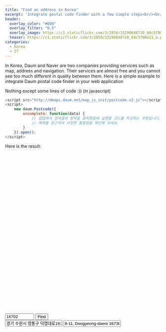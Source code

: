 ```yaml
---
title: "Find an address in Korea"
excerpt: 'Integrate postal code finder with a few simple steps<br/><br/><br/>'
header:
  overlay_color: "#000"
  overlay_filter: "0.5"
  overlay_image: https://c1.staticflickr.com/3/2850/33290848710_84c5790e11_o.png
  teaser: https://c1.staticflickr.com/3/2850/33290848710_84c5790e11_o.png
categories:
  - Korea
  - IT
---
```


In Korea, Daum and Naver are two companies providing services such as map, address and navigation. Their services are almost free and you cannot see too much different in quality between them. Here is a simple example to integrate Daum postal code finder in your web application

Nothing except some lines of code :)) (in javascript)

```javascript
<script src="http://dmaps.daum.net/map_js_init/postcode.v2.js"></script>
<script>
    new daum.Postcode({
        oncomplete: function(data) {
            // 팝업에서 검색결과 항목을 클릭했을때 실행할 코드를 작성하는 부분입니다.
            // 예제를 참고하여 다양한 활용법을 확인해 보세요.
        }
    }).open();
</script>
```

Here is the result:

<div id="map" style="min-width:300px;width:500px;height:500px;margin-top:10px;"></div>
<br>
<input type="text" id="postcode" placeholder="Postal Code" readonly="true" style="width: 7em" value="16702">
<input type="button" onclick="execDaumPostcode()" value="Find"><br style="display: inline-block;
    padding: .5em 1em;
    margin: .4em .15em;
    border: 1px solid #ccc;
    border-color: #dbdbdb #d2d2d2 #b2b2b2 #d2d2d3;
    cursor: pointer;
    color: #464646;
    border-radius: .2em;
    vertical-align: middle;
    font-size: 1em;
    line-height: 1.25em;
    background-image: -webkit-gradient(linear,left top,left bottom,from(#fff),to(#f2f2f2));">
<input type="text" id="address" placeholder="Address in Korean" readonly="true" value="경기 수원시 영통구 덕영대로1673번길 8-11 (영통동)">
<input type="text" id="addressEnglish" placeholder="Address in English" readonly="true" value="8-11, Deogyeong-daero 1673beon-gil, Yeongtong-gu, Suwon-si, Gyeonggi-do, Korea">
<div id="wrap" style="display: none; border: 1px solid; width: 300px; height: 460px; margin: 5px 0px; position: relative;">
            <img src="//t1.daumcdn.net/localimg/localimages/07/postcode/320/close.png" id="btnFoldWrap" style="cursor:pointer;position:absolute;right:0px;top:-1px;z-index:1" onclick="foldDaumPostcode()" alt="접기 버튼">

<script src="http://dmaps.daum.net/map_js_init/postcode.v2.js"></script>
<script type="text/javascript" src="//apis.daum.net/maps/maps3.js?apikey=cecc09dab177ecc51e0dfd90cd2e832c&libraries=services"></script>
<script>
    var mapContainer = document.getElementById('map'), // 지도를 표시할 div
        mapOption = {
            center: new daum.maps.LatLng(37.2480917899, 127.0748453175), // 지도의 중심좌표
            level: 5 // 지도의 확대 레벨
        };

    //지도를 미리 생성
    var map = new daum.maps.Map(mapContainer, mapOption);
    //주소-좌표 변환 객체를 생성
    var geocoder = new daum.maps.services.Geocoder();
    //마커를 미리 생성
    var marker = new daum.maps.Marker({
        position: new daum.maps.LatLng(37.2480917899, 127.0748453175),
        map: map
    });
    marker.setTitle('Nhà tui');

    // 우편번호 찾기 찾기 화면을 넣을 element
    var element_wrap = document.getElementById('wrap');

    function foldDaumPostcode() {
        // iframe을 넣은 element를 안보이게 한다.
        element_wrap.style.display = 'none';
    }

    function execDaumPostcode() {
        // 현재 scroll 위치를 저장해놓는다.
        var currentScroll = Math.max(document.body.scrollTop, document.documentElement.scrollTop);
        new daum.Postcode({
            oncomplete: function(data) {
                // 검색결과 항목을 클릭했을때 실행할 코드를 작성하는 부분.

                // 각 주소의 노출 규칙에 따라 주소를 조합한다.
                        // 내려오는 변수가 값이 없는 경우엔 공백('')값을 가지므로, 이를 참고하여 분기 한다.
                var fullAddr = data.address; // 최종 주소 변수
                var extraAddr = ''; // 조합형 주소 변수

                // 기본 주소가 도로명 타입일때 조합한다.
                if(data.addressType === 'R'){
                //법정동명이 있을 경우 추가한다.
                    if(data.bname !== ''){
                        extraAddr += data.bname;
                    }
                    // 건물명이 있을 경우 추가한다.
                    if(data.buildingName !== ''){
                        extraAddr += (extraAddr !== '' ? ', ' + data.buildingName : data.buildingName);
                    }
                    // 조합형주소의 유무에 따라 양쪽에 괄호를 추가하여 최종 주소를 만든다.
                    fullAddr += (extraAddr !== '' ? ' ('+ extraAddr +')' : '');
                    }

                    // 우편번호와 주소 정보를 해당 필드에 넣는다.
                    document.getElementById('postcode').value = data.zonecode;
                    document.getElementById('address').value = fullAddr;
                    document.getElementById('addressEnglish').value = data.addressEnglish;

                    // 주소로 좌표를 검색
                    geocoder.addr2coord(data.address, function(status, result) {
                        // 정상적으로 검색이 완료됐으면
                        if (status === daum.maps.services.Status.OK) {
                            console.log(result.addr[0].lat)
                            console.log(result.addr[0].lng)
                            // 해당 주소에 대한 좌표를 받아서
                            var coords = new daum.maps.LatLng(result.addr[0].lat, result.addr[0].lng);
                            // 지도를 보여준다.
                            mapContainer.style.display = "block";
                            map.relayout();
                            // 지도 중심을 변경한다.
                            map.setCenter(coords);
                            // 마커를 결과값으로 받은 위치로 옮긴다.
                            marker.setPosition(coords)
                            marker.setTitle('Nhà người ta');
                        }
                    });

                    // iframe을 넣은 element를 안보이게 한다.
                    // (autoClose:false 기능을 이용한다면, 아래 코드를 제거해야 화면에서 사라지지 않는다.)
                    element_wrap.style.display = 'none';
                    // 우편번호 찾기 화면이 보이기 이전으로 scroll 위치를 되돌린다.
                    document.body.scrollTop = currentScroll;
                },
            // 우편번호 찾기 화면 크기가 조정되었을때 실행할 코드를 작성하는 부분. iframe을 넣은 element의 높이값을 조정한다.
            onresize : function(size) {
                element_wrap.style.height = size.height+'px';
            },
            width : '100%',
            height : '100%'
        }).embed(element_wrap);

        // iframe을 넣은 element를 보이게 한다.
        element_wrap.style.display = 'block';
    }
        
</script>


            // <!-- 우편번호 찾기 찾기 화면을 넣을 element
            var element_wrap = document.getElementById('wrap');

            function foldDaumPostcode() {
                // iframe을 넣은 element를 안보이게 한다.
                element_wrap.style.display = 'none';
            }

            function sample3_execDaumPostcode() {
                // 현재 scroll 위치를 저장해놓는다.
                var currentScroll = Math.max(document.body.scrollTop, document.documentElement.scrollTop);
                new daum.Postcode({
                    oncomplete: function(data) {
                        // 검색결과 항목을 클릭했을때 실행할 코드를 작성하는 부분.

                        // 각 주소의 노출 규칙에 따라 주소를 조합한다.
                        // 내려오는 변수가 값이 없는 경우엔 공백('')값을 가지므로, 이를 참고하여 분기 한다.
                        var fullAddr = data.address; // 최종 주소 변수
                        var extraAddr = ''; // 조합형 주소 변수

                        // 기본 주소가 도로명 타입일때 조합한다.
                        if(data.addressType === 'R'){
                            //법정동명이 있을 경우 추가한다.
                            if(data.bname !== ''){
                                extraAddr += data.bname;
                            }
                            // 건물명이 있을 경우 추가한다.
                            if(data.buildingName !== ''){
                                extraAddr += (extraAddr !== '' ? ', ' + data.buildingName : data.buildingName);
                            }
                            // 조합형주소의 유무에 따라 양쪽에 괄호를 추가하여 최종 주소를 만든다.
                            fullAddr += (extraAddr !== '' ? ' ('+ extraAddr +')' : '');
                        }

                        // 우편번호와 주소 및 영문주소 정보를 해당 필드에 넣는다.
                        document.getElementById('sample3_postcode').value = data.zonecode;
                        document.getElementById('sample3_address').value = fullAddr;

                        // iframe을 넣은 element를 안보이게 한다.
                        element_wrap.style.display = 'none';

                        // 우편번호 찾기 화면이 보이기 이전으로 scroll 위치를 되돌린다.
                        document.body.scrollTop = currentScroll;
                    },
                    // 우편번호 찾기 화면 크기가 조정되었을때 실행할 코드를 작성하는 부분. iframe을 넣은 element의 높이값을 조정한다.
                    onresize : function(size) {
                        element_wrap.style.height = size.height+'px';
                    },
                    width : '100%',
                    height : '100%'
                }).embed(element_wrap);

                // iframe을 넣은 element를 보이게 한다.
                element_wrap.style.display = 'block';
            }
 -->